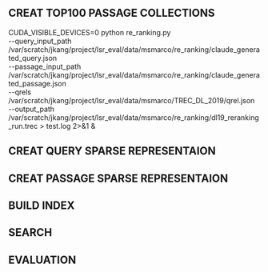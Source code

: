 ## CREAT TOP100 PASSAGE COLLECTIONS

CUDA_VISIBLE_DEVICES=0 python re_ranking.py \
    --query_input_path /var/scratch/jkang/project/lsr_eval/data/msmarco/re_ranking/claude_generated_query.json \
    --passage_input_path /var/scratch/jkang/project/lsr_eval/data/msmarco/re_ranking/claude_generated_passage.json \
    --qrels /var/scratch/jkang/project/lsr_eval/data/msmarco/TREC_DL_2019/qrel.json \
    --output_path /var/scratch/jkang/project/lsr_eval/data/msmarco/re_ranking/dl19_reranking_run.trec > test.log 2>&1 &

## CREAT QUERY SPARSE REPRESENTAION


## CREAT PASSAGE SPARSE REPRESENTAION


## BUILD INDEX


## SEARCH 


## EVALUATION